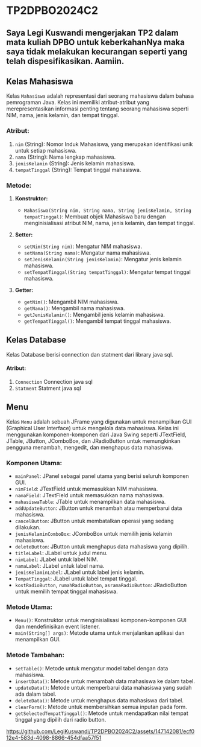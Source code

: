 # TP2DPBO2024C2

## Saya Legi Kuswandi mengerjakan TP2 dalam mata kuliah DPBO untuk keberkahanNya maka saya tidak melakukan kecurangan seperti yang telah dispesifikasikan. Aamiin.

## Kelas Mahasiswa

Kelas `Mahasiswa` adalah representasi dari seorang mahasiswa dalam bahasa pemrograman Java. Kelas ini memiliki atribut-atribut yang merepresentasikan informasi penting tentang seorang mahasiswa seperti NIM, nama, jenis kelamin, dan tempat tinggal. 

### Atribut:
1. `nim` (String): Nomor Induk Mahasiswa, yang merupakan identifikasi unik untuk setiap mahasiswa.
2. `nama` (String): Nama lengkap mahasiswa.
3. `jenisKelamin` (String): Jenis kelamin mahasiswa.
4. `tempatTinggal` (String): Tempat tinggal mahasiswa.

### Metode:
1. **Konstruktor:**
   - `Mahasiswa(String nim, String nama, String jenisKelamin, String tempatTinggal)`: Membuat objek Mahasiswa baru dengan menginisialisasi atribut NIM, nama, jenis kelamin, dan tempat tinggal.

2. **Setter:**
   - `setNim(String nim)`: Mengatur NIM mahasiswa.
   - `setNama(String nama)`: Mengatur nama mahasiswa.
   - `setJenisKelamin(String jenisKelamin)`: Mengatur jenis kelamin mahasiswa.
   - `setTempatTinggal(String tempatTinggal)`: Mengatur tempat tinggal mahasiswa.

3. **Getter:**
   - `getNim()`: Mengambil NIM mahasiswa.
   - `getNama()`: Mengambil nama mahasiswa.
   - `getJenisKelamin()`: Mengambil jenis kelamin mahasiswa.
   - `getTempatTinggal()`: Mengambil tempat tinggal mahasiswa.

## Kelas Database
Kelas Database berisi connection dan statment dari library java sql.

#### Atribut:
1. `Connection` Connection java sql
2. `Statment` Statment java sql

## Menu

Kelas `Menu` adalah sebuah JFrame yang digunakan untuk menampilkan GUI (Graphical User Interface) untuk mengelola data mahasiswa. Kelas ini menggunakan komponen-komponen dari Java Swing seperti JTextField, JTable, JButton, JComboBox, dan JRadioButton untuk memungkinkan pengguna menambah, mengedit, dan menghapus data mahasiswa.

### Komponen Utama:
- `mainPanel`: JPanel sebagai panel utama yang berisi seluruh komponen GUI.
- `nimField`: JTextField untuk memasukkan NIM mahasiswa.
- `namaField`: JTextField untuk memasukkan nama mahasiswa.
- `mahasiswaTable`: JTable untuk menampilkan data mahasiswa.
- `addUpdateButton`: JButton untuk menambah atau memperbarui data mahasiswa.
- `cancelButton`: JButton untuk membatalkan operasi yang sedang dilakukan.
- `jenisKelaminComboBox`: JComboBox untuk memilih jenis kelamin mahasiswa.
- `deleteButton`: JButton untuk menghapus data mahasiswa yang dipilih.
- `titleLabel`: JLabel untuk judul menu.
- `nimLabel`: JLabel untuk label NIM.
- `namaLabel`: JLabel untuk label nama.
- `jenisKelaminLabel`: JLabel untuk label jenis kelamin.
- `TempatTinggal`: JLabel untuk label tempat tinggal.
- `kostRadioButton`, `rumahRadioButton`, `asramaRadioButton`: JRadioButton untuk memilih tempat tinggal mahasiswa.

### Metode Utama:
- `Menu()`: Konstruktor untuk menginisialisasi komponen-komponen GUI dan mendefinisikan event listener.
- `main(String[] args)`: Metode utama untuk menjalankan aplikasi dan menampilkan GUI.

### Metode Tambahan:
- `setTable()`: Metode untuk mengatur model tabel dengan data mahasiswa.
- `insertData()`: Metode untuk menambah data mahasiswa ke dalam tabel.
- `updateData()`: Metode untuk memperbarui data mahasiswa yang sudah ada dalam tabel.
- `deleteData()`: Metode untuk menghapus data mahasiswa dari tabel.
- `clearForm()`: Metode untuk membersihkan semua inputan pada form.
- `getSelectedTempatTinggal()`: Metode untuk mendapatkan nilai tempat tinggal yang dipilih dari radio button.

https://github.com/LegiKuswandi/TP2DPBO2024C2/assets/147142081/ecf012e4-583d-4098-8866-454dfaa57f51





